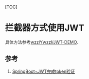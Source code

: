 [TOC]

# 拦截器方式使用JWT

具体方法参考[wzzlYwzzl/JWT-DEMO](https://github.com/wzzlYwzzl/JWT-DEMO).

## 参考

1. [SpringBoot+JWT完成token验证](https://zhuanlan.zhihu.com/p/74345791)
